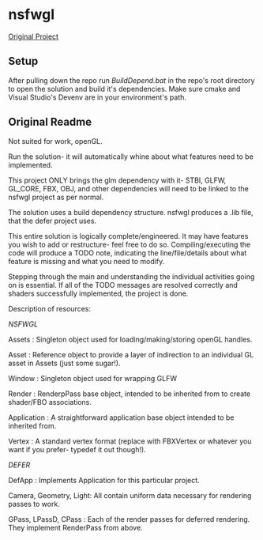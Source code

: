 # nsfwgl
[Original Project](https://github.com/esmelusina/nsfwgl)


## Setup
After pulling down the repo run *BuildDepend.bat* in the repo's root directory to open the solution and build it's dependencies. Make sure cmake and Visual Studio's Devenv are in your environment's path.

## Original Readme

Not suited for work, openGL.



Run the solution- it will automatically whine about what features need to be implemented.

This project ONLY brings the glm dependency with it- STBI, GLFW, GL_CORE, FBX, OBJ, and other dependencies will need to be linked to the nsfwgl project as per normal.


The solution uses a build dependency structure. nsfwgl produces a .lib file, that the defer project uses.


This entire solution is logically complete/engineered. It may have features you wish to add or restructure- feel free to do so. Compiling/executing the code will produce a TODO note, indicating the line/file/details about what feature is missing and what you need to modify.


Stepping through the main and understanding the individual activities going on is essential. If all of the TODO messages are resolved correctly and shaders successfully implemented, the project is done.


Description of resources:

_NSFWGL_

Assets : Singleton object used for loading/making/storing openGL handles.


Asset<TYPE> : Reference object to provide a layer of indirection to an individual GL asset in Assets (just some sugar!).

Window : Singleton object used for wrapping GLFW

Render : RenderpPass base object, intended to be inherited from to create shader/FBO associations.

Application : A straightforward application base object intended to be inherited from.

Vertex : A standard vertex format (replace with FBXVertex or whatever you want if you prefer- typedef it out though!).



_DEFER_

DefApp : Implements Application for this particular project.

Camera, Geometry, Light: All contain uniform data necessary for rendering passes to work.

GPass, LPassD, CPass : Each of the render passes for deferred rendering. They implement RenderPass from above.
